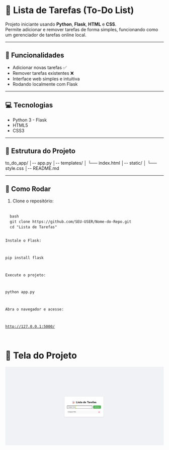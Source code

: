# 📝 Lista de Tarefas (To-Do List)

Projeto iniciante usando **Python**, **Flask**, **HTML** e **CSS**.  
Permite adicionar e remover tarefas de forma simples, funcionando como um gerenciador de tarefas online local.

---

## 🌟 Funcionalidades

- Adicionar novas tarefas ✅  
- Remover tarefas existentes ❌  
- Interface web simples e intuitiva  
- Rodando localmente com Flask

---

## 💻 Tecnologias

- Python 3 - Flask  
- HTML5  
- CSS3

---

## 📂 Estrutura do Projeto

to_do_app/
│-- app.py
│-- templates/
│ └── index.html
│-- static/
│ └── style.css
│-- README.md


---

## 🚀 Como Rodar

1. Clone o repositório:

<code>
  bash
  git clone https://github.com/SEU-USER/Nome-do-Repo.git
  cd "Lista de Tarefas"
  
  
  Instale o Flask:
  
  pip install flask
  
  
  Execute o projeto:
  
  python app.py
  
  
  Abra o navegador e acesse:
  
  http://127.0.0.1:5000/

</code>
  
<h1>🎨 Tela do Projeto</h1>

<a href="https://6edb18b3-e4a4-4fbb-b7cf-feafc51f7a14-00-awovkqgmtbjg.picard.replit.dev:3000/">
  <img src="https://github.com/Joaodevtech/Python-HTML-CSS/blob/main/Lista_de_Tarefas/static/screenshot.png">
</a>
